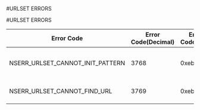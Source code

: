 #URLSET ERRORS

#URLSET ERRORS



<table><thead><tr><th>Error Code</th><th>Error Code(Decimal)</th><th>Error Code(Hex)</th><th>Error Message</th></tr></thead><tbody><tr><td>NSERR_URLSET_CANNOT_INIT_PATTERN</td><td>3768</td><td>0xeb8</td><td>Cannot initialize urlset pattern.</td></tr><tr><td>NSERR_URLSET_CANNOT_FIND_URL</td><td>3769</td><td>0xeb9</td><td>Cannot find url in urlset.</td></tr></tbody></table>
